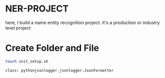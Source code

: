 # NER-PROJECT
here, I build a name entity recognition project. it's a production or industry level project
# Create Folder and File
```bash
touch init_setup.sh
```
```bash
class: pythonjsonlogger.jsonlogger.JsonFormatter
```
